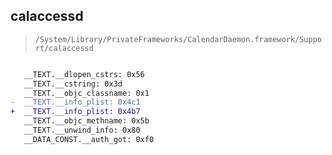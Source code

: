 ## calaccessd

> `/System/Library/PrivateFrameworks/CalendarDaemon.framework/Support/calaccessd`

```diff

   __TEXT.__dlopen_cstrs: 0x56
   __TEXT.__cstring: 0x3d
   __TEXT.__objc_classname: 0x1
-  __TEXT.__info_plist: 0x4c1
+  __TEXT.__info_plist: 0x4b7
   __TEXT.__objc_methname: 0x5b
   __TEXT.__unwind_info: 0x80
   __DATA_CONST.__auth_got: 0xf0

```
